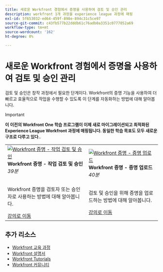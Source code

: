 ```yaml
---
title: 새로운 Workfront 경험에서 증명을 사용하여 검토 및 승인 관리
description: workfront 1개 과정을 experience league 과정에 매핑
exl-id: 5f653032-ed64-459f-898e-894c31c5ce97
source-git-commit: c43fb577b22dddb61c76adb0a3351c0777852a69
workflow-type: tm+mt
source-wordcount: '162'
ht-degree: 0%

---
```


# 새로운 Workfront 경험에서 증명을 사용하여 검토 및 승인 관리

검토 및 승인은 창작 과정에서 필요한 단계이다. Workfront의 증명 기능을 사용하여 더 빠르고 효율적으로 작업을 수행할 수 있도록 이 단계를 자동화하는 방법에 대해 알아봅니다.

>[!IMPORTANT]
>
>**이 이전의 Workfront One 학습 프로그램이 이제 새로 마이그레이션되고 최적화된 Experience League Workfront 과정에 매핑됩니다.  동일한 학습 목표도 모두 새로운 구조로 다루고 있다.**.

<table>
  <tr>
   <td>
      <a href="https://experienceleague.adobe.com/?recommended=Workfront-L-1-2022.1.proof">
      <img alt="Workfront 증명 - 작업 검토 및 승인" src="https://cdn.experienceleague.adobe.com/thumb/workfront-proof---review-and-approve-work.png"/>
      </a>
      <div>
         <strong>Workfront 증명 - 작업 검토 및 승인</strong></a>         
         <br/><em>39분</em>
      </div>
      <p>
        <br/>
         Workfront 증명을 검토자 또는 승인자로 사용하는 방법에 대해 알아봅니다.
      </p>
      <a  rel="noreferrer" target="_blank" href="https://experienceleague.adobe.com/?recommended=Workfront-L-1-2022.1.proof" class="spectrum-Button spectrum-Button--primary spectrum-Button--sizeM">
      <span class="spectrum-Button-label has-no-wrap has-text-weight-bold">강의로 이동</span>
      </a>
   </td>   
   <td>
      <a href="https://experienceleague.adobe.com/?recommended=Workfront-U-1-2022.2.proof">
      <img alt="Workfront 증명 - 증명 업로드" src="https://cdn.experienceleague.adobe.com/thumb/workfront-proof-upload-proofs.png"/>
      </a>
      <div>
         <strong>Workfront 증명 - 증명 업로드</strong></a>         
         <br/><em>40분</em>
      </div>
      <p>
        <br/>
         검토 및 승인을 위해 증명을 업로드하는 방법에 대해 알아봅니다.
      </p>
      <a  rel="noreferrer" target="_blank" href="https://experienceleague.adobe.com/?recommended=Workfront-U-1-2022.2.proof" class="spectrum-Button spectrum-Button--primary spectrum-Button--sizeM">
      <span class="spectrum-Button-label has-no-wrap has-text-weight-bold">강의로 이동</span>
      </a>
   </td>
  </tr>
</table>

## 추가 리소스

* [Workfront 교육 과정](https://experienceleague.adobe.com/?lang=en&amp;Solution=Workfront#courses)
* [Workfront 설명서](https://experienceleague.adobe.com/docs/workfront.html)
* [Workfront Tutorials](https://experienceleague.adobe.com/docs/workfront-learn/tutorials-workfront/home.html)
* [Workfront 커뮤니티](https://experienceleaguecommunities.adobe.com/t5/workfront/ct-p/workfront)
